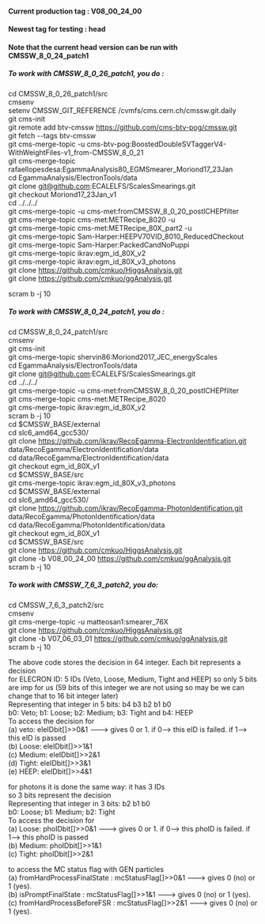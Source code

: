 #### Current production tag : V08_00_24_00
#### Newest tag for testing : head
#### Note that the current head version can be run with CMSSW_8_0_24_patch1

##### To work with CMSSW_8_0_26_patch1, you do :
cd CMSSW_8_0_26_patch1/src <br>
cmsenv <br>
setenv CMSSW_GIT_REFERENCE /cvmfs/cms.cern.ch/cmssw.git.daily <br>
git cms-init <br>
git remote add btv-cmssw https://github.com/cms-btv-pog/cmssw.git <br>
git fetch --tags btv-cmssw <br>
git cms-merge-topic -u cms-btv-pog:BoostedDoubleSVTaggerV4-WithWeightFiles-v1_from-CMSSW_8_0_21 <br>
git cms-merge-topic rafaellopesdesa:EgammaAnalysis80_EGMSmearer_Moriond17_23Jan <br>
cd EgammaAnalysis/ElectronTools/data <br>
git clone git@github.com:ECALELFS/ScalesSmearings.git <br>
git checkout Moriond17_23Jan_v1 <br>
cd ../../../ <br>
git cms-merge-topic -u cms-met:fromCMSSW_8_0_20_postICHEPfilter <br>
git cms-merge-topic cms-met:METRecipe_8020 -u <br>
git cms-merge-topic cms-met:METRecipe_80X_part2 -u <br>
git cms-merge-topic Sam-Harper:HEEPV70VID_8010_ReducedCheckout <br>
git cms-merge-topic Sam-Harper:PackedCandNoPuppi <br>
git cms-merge-topic ikrav:egm_id_80X_v2 <br>
git cms-merge-topic ikrav:egm_id_80X_v3_photons <br>
git clone https://github.com/cmkuo/HiggsAnalysis.git <br>
git clone https://github.com/cmkuo/ggAnalysis.git <br>

scram b -j 10 <br>

##### To work with CMSSW_8_0_24_patch1, you do :
cd CMSSW_8_0_24_patch1/src <br>
cmsenv <br>
git cms-init <br>
git cms-merge-topic shervin86:Moriond2017_JEC_energyScales <br>
cd EgammaAnalysis/ElectronTools/data <br>
git clone git@github.com:ECALELFS/ScalesSmearings.git <br>
cd ../../../ <br>
git cms-merge-topic -u cms-met:fromCMSSW_8_0_20_postICHEPfilter <br>
git cms-merge-topic cms-met:METRecipe_8020 <br>
git cms-merge-topic ikrav:egm_id_80X_v2 <br>
scram b -j 10 <br>
cd $CMSSW_BASE/external <br>
cd slc6_amd64_gcc530/ <br>
git clone https://github.com/ikrav/RecoEgamma-ElectronIdentification.git data/RecoEgamma/ElectronIdentification/data <br>
cd data/RecoEgamma/ElectronIdentification/data <br>
git checkout egm_id_80X_v1 <br>
cd $CMSSW_BASE/src <br>
git cms-merge-topic ikrav:egm_id_80X_v3_photons <br>
cd $CMSSW_BASE/external <br>
cd slc6_amd64_gcc530/ <br>
git clone https://github.com/ikrav/RecoEgamma-PhotonIdentification.git data/RecoEgamma/PhotonIdentification/data <br>
cd data/RecoEgamma/PhotonIdentification/data <br>
git checkout egm_id_80X_v1 <br>
cd $CMSSW_BASE/src <br>
git clone https://github.com/cmkuo/HiggsAnalysis.git <br>
git clone -b V08_00_24_00 https://github.com/cmkuo/ggAnalysis.git <br>
scram b -j 10 <br>

##### To work with CMSSW_7_6_3_patch2, you do:
cd CMSSW_7_6_3_patch2/src <br>
cmsenv <br>
git cms-merge-topic -u matteosan1:smearer_76X <br>
git clone https://github.com/cmkuo/HiggsAnalysis.git <br>
git clone -b V07_06_03_01 https://github.com/cmkuo/ggAnalysis.git <br>
scram b -j 10 <br>

The above code stores the decision in 64 integer. Each bit represents a decision<br>
for ELECRON ID: 5 IDs (Veto, Loose, Medium, Tight and HEEP) so only 5 bits are imp for us (59 bits of this integer  we are not using so may be we can change that to 16 bit integer later)<br>
Representing that integer in 5 bits: b4 b3 b2 b1 b0<br>
b0: Veto; b1: Loose; b2: Medium; b3: Tight and b4: HEEP<br>
To access the decision for <br>
(a) veto: eleIDbit[]>>0&1 ---> gives 0 or 1. if 0--> this eID is failed. if 1--> this eID is passed<br>
(b) Loose: eleIDbit[]>>1&1<br>
(c) Medium: eleIDbit[]>>2&1<br>
(d) Tight: eleIDbit[]>>3&1<br>
(e) HEEP: eleIDbit[]>>4&1<br>

for photons it is done the same way: it has 3 IDs<br>
so 3 bits represent the decision<br>
Representing that integer in 3 bits:  b2 b1 b0<br>
b0: Loose; b1: Medium; b2: Tight<br>
To access the decision for <br>
(a) Loose: phoIDbit[]>>0&1 ---> gives 0 or 1. if 0--> this phoID is failed. if 1--> this phoID is passed<br>
(b) Medium: phoIDbit[]>>1&1<br>
(c) Tight: phoIDbit[]>>2&1<br>

to access the MC status flag with GEN particles <br>
(a) fromHardProcessFinalState : mcStatusFlag[]>>0&1 ---> gives 0 (no) or 1 (yes). <br>
(b) isPromptFinalState        : mcStatusFlag[]>>1&1 ---> gives 0 (no) or 1 (yes). <br>
(c) fromHardProcessBeforeFSR  : mcStatusFlag[]>>2&1 ---> gives 0 (no) or 1 (yes). <br>

